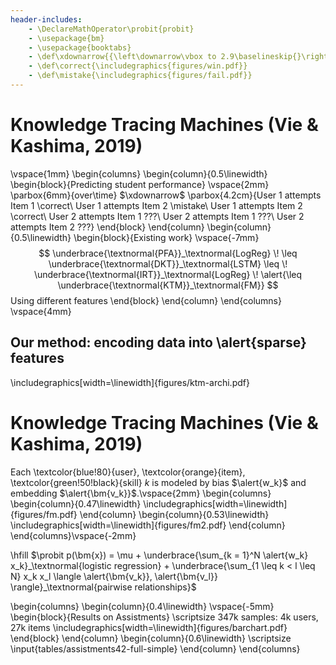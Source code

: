 ```yaml
---
header-includes:
    - \DeclareMathOperator\probit{probit}
    - \usepackage{bm}
    - \usepackage{booktabs}
    - \def\xdownarrow{{\left\downarrow\vbox to 2.9\baselineskip{}\right.\kern-\nulldelimiterspace}}
    - \def\correct{\includegraphics{figures/win.pdf}}
    - \def\mistake{\includegraphics{figures/fail.pdf}}
---
```

# Knowledge Tracing Machines (Vie & Kashima, 2019)

\vspace{1mm}
\begin{columns}
\begin{column}{0.5\linewidth}
\begin{block}{Predicting student performance}
\vspace{2mm}
\parbox{6mm}{over\\time} $\xdownarrow$ \parbox{4.2cm}{User 1 attempts Item 1 \correct\\
User 1 attempts Item 2 \mistake\\
User 1 attempts Item 2 \correct\\
User 2 attempts Item 1 ???\\
User 2 attempts Item 1 ???\\
User 2 attempts Item 2 ???}
\end{block}
\end{column}
\begin{column}{0.5\linewidth}
\begin{block}{Existing work}
\vspace{-7mm}
$$ \underbrace{\textnormal{PFA}}_\textnormal{LogReg} \! \leq \underbrace{\textnormal{DKT}}_\textnormal{LSTM} \leq \! \underbrace{\textnormal{IRT}}_\textnormal{LogReg} \! \alert{\leq \underbrace{\textnormal{KTM}}_\textnormal{FM}} $$
Using different features
\end{block}
\end{column}
\end{columns}
\vspace{4mm}

## Our method: encoding data into \alert{sparse} features

\includegraphics[width=\linewidth]{figures/ktm-archi.pdf}

# Knowledge Tracing Machines (Vie & Kashima, 2019)

Each \textcolor{blue!80}{user}, \textcolor{orange}{item}, \textcolor{green!50!black}{skill} $k$ is modeled by bias $\alert{w_k}$ and embedding $\alert{\bm{v_k}}$.\vspace{2mm}
\begin{columns}
\begin{column}{0.47\linewidth}
\includegraphics[width=\linewidth]{figures/fm.pdf}
\end{column}
\begin{column}{0.53\linewidth}
\includegraphics[width=\linewidth]{figures/fm2.pdf}
\end{column}
\end{columns}\vspace{-2mm}

\hfill $\probit p(\bm{x}) = \mu + \underbrace{\sum_{k = 1}^N \alert{w_k} x_k}_\textnormal{logistic regression} + \underbrace{\sum_{1 \leq k < l \leq N} x_k x_l \langle \alert{\bm{v_k}}, \alert{\bm{v_l}} \rangle}_\textnormal{pairwise relationships}$

\begin{columns}
\begin{column}{0.4\linewidth}
\vspace{-5mm}
\begin{block}{Results on Assistments}
\scriptsize 347k samples: 4k users, 27k items
\includegraphics[width=\linewidth]{figures/barchart.pdf}
\end{block}
\end{column}
\begin{column}{0.6\linewidth}
\scriptsize
\input{tables/assistments42-full-simple}
\end{column}
\end{columns}
